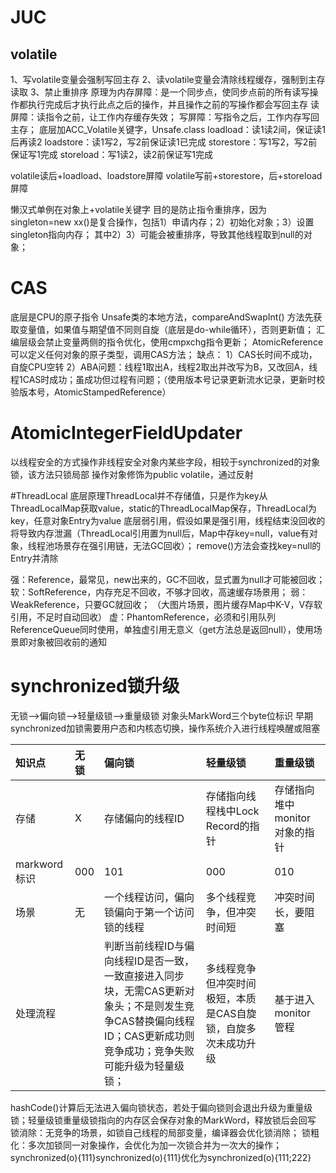  # JUC
## volatile
1、写volatile变量会强制写回主存
2、读volatile变量会清除线程缓存，强制到主存读取
3、禁止重排序
原理为内存屏障：是一个同步点，使同步点前的所有读写操作都执行完成后才执行此点之后的操作，并且操作之前的写操作都会写回主存
读屏障：读指令之前，让工作内存缓存失效；
写屏障：写指令之后，工作内存写回主存；
底层加ACC_Volatile关键字，Unsafe.class
loadload：读1读2间，保证读1后再读2
loadstore：读1写2，写2前保证读1已完成
storestore：写1写2，写2前保证写1完成
storeload：写1读2，读2前保证写1完成

volatile读后+loadload、loadstore屏障
volatile写前+storestore，后+storeload屏障

懒汉式单例在对象上+volatile关键字
目的是防止指令重排序，因为singleton=new xx()是复合操作，包括1）申请内存；2）初始化对象；3）设置singleton指向内存；
其中2）3）可能会被重排序，导致其他线程取到null的对象；


# CAS
底层是CPU的原子指令
Unsafe类的本地方法，compareAndSwapInt()
方法先获取变量值，如果值与期望值不同则自旋（底层是do-while循环），否则更新值；
汇编层级会禁止变量两侧的指令优化，使用cmpxchg指令更新；
AtomicReference<Object>可以定义任何对象的原子类型，调用CAS方法；
缺点：
1）CAS长时间不成功，自旋CPU空转
2）ABA问题：线程1取出A，线程2取出并改写为B，又改回A，线程1CAS时成功；虽成功但过程有问题；（使用版本号记录更新流水记录，更新时校验版本号，AtomicStampedReference）

# AtomicIntegerFieldUpdater
以线程安全的方式操作非线程安全对象内某些字段，相较于synchronized的对象锁，该方法只锁局部
操作对象修饰为public volatile，通过反射

#ThreadLocal
底层原理ThreadLocal并不存储值，只是作为key从ThreadLocalMap获取value，static的ThreadLocalMap保存，ThreadLocal为key，任意对象Entry为value
底层弱引用，假设如果是强引用，线程结束没回收的将导致内存泄漏（ThreadLocal引用置为null后，Map中存key=null，value有对象，线程池场景存在强引用链，无法GC回收）；
remove()方法会查找key=null的Entry并清除


强：Reference，最常见，new出来的，GC不回收，显式置为null才可能被回收；
软：SoftReference，内存充足不回收，不够才回收，高速缓存场景用；
弱：WeakReference，只要GC就回收；
（大图片场景，图片缓存Map中K-V，V存软引用，不足时自动回收）
虚：PhantomReference，必须和引用队列ReferenceQueue同时使用，单独虚引用无意义（get方法总是返回null），使用场景即对象被回收前的通知


# synchronized锁升级
无锁-->偏向锁-->轻量级锁-->重量级锁
对象头MarkWord三个byte位标识
早期synchronized加锁需要用户态和内核态切换，操作系统介入进行线程唤醒或阻塞

| 知识点 | 无锁 | 偏向锁 | 轻量级锁 | 重量级锁 |
| :--- | :--- | :--- | :--- | :--- |
|存储|X|存储偏向的线程ID|存储指向线程栈中Lock Record的指针|存储指向堆中monitor对象的指针|
|markword标识|000|101|000|010|
|场景|无|一个线程访问，偏向锁偏向于第一个访问锁的线程|多个线程竞争，但冲突时间短|冲突时间长，要阻塞|
|处理流程||判断当前线程ID与偏向线程ID是否一致，一致直接进入同步块，无需CAS更新对象头；不是则发生竞争CAS替换偏向线程ID；CAS更新成功则竞争成功；竞争失败可能升级为轻量级锁；|多线程竞争但冲突时间极短，本质是CAS自旋锁，自旋多次未成功升级|基于进入monitor管程|

hashCode()计算后无法进入偏向锁状态，若处于偏向锁则会退出升级为重量级锁；轻量级锁重量级锁指向的内存区会保存对象的MarkWord，释放锁后会回写
锁消除：无竞争的场景，如锁自己线程的局部变量，编译器会优化锁消除；
锁粗化：多次加锁同一对象操作，会优化为加一次锁合并为一次大的操作；
synchronized(o){111}synchronized(o){111}优化为synchronized(o){111;222}


